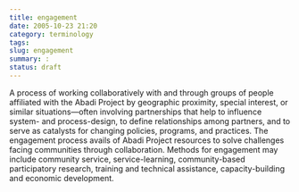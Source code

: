 ```yaml
---
title: engagement
date: 2005-10-23 21:20
category: terminology
tags:
slug: engagement
summary: :
status: draft
---
```


<!--
summary:
-->
A process of working collaboratively with and through groups of people affiliated with the Abadi Project by geographic proximity, special interest, or similar situations—often involving partnerships that help to influence system- and process-design, to define relationships among partners, and to serve as catalysts for changing policies, programs, and practices. The engagement process avails of Abadi Project resources to solve challenges facing communities through collaboration. Methods for engagement may include community service, service-learning, community-based participatory research, training and technical assistance, capacity-building and economic development.
